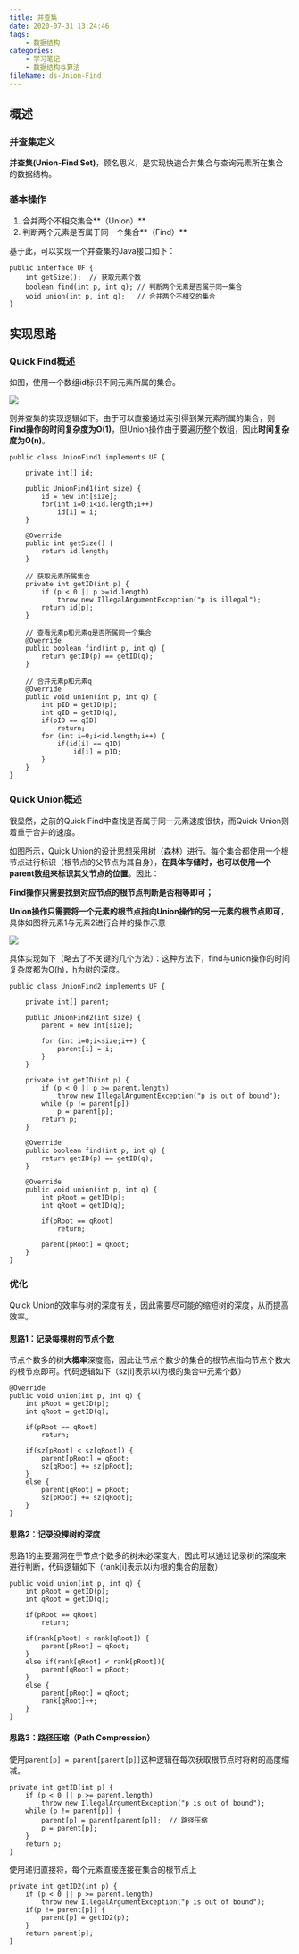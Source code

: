 ```yaml
---
title: 并查集
date: 2020-07-31 13:24:46
tags:
	- 数据结构
categories:
	- 学习笔记
	- 数据结构与算法
fileName: ds-Union-Find
---
```


## 概述

### 并查集定义

**并查集(Union-Find Set)**，顾名思义，是实现快速合并集合与查询元素所在集合的数据结构。

### 基本操作

1. 合并两个不相交集合**（Union）**
2. 判断两个元素是否属于同一个集合**（Find）**

基于此，可以实现一个并查集的Java接口如下：

```
public interface UF {
    int getSize();  // 获取元素个数
    boolean find(int p, int q); // 判断两个元素是否属于同一集合
    void union(int p, int q);   // 合并两个不相交的集合
}
```



## 实现思路

### Quick Find概述

如图，使用一个数组id标识不同元素所属的集合。

![](http://cdn.ziyedy.top/image/%E8%AE%A1%E7%AE%97%E6%9C%BA%E5%9F%BA%E7%A1%80/%E6%95%B0%E6%8D%AE%E7%BB%93%E6%9E%84/%E5%B9%B6%E6%9F%A5%E9%9B%86/quickfind.jpg)

则并查集的实现逻辑如下。由于可以直接通过索引得到某元素所属的集合，则**Find操作的时间复杂度为O(1)**，但Union操作由于要遍历整个数组，因此**时间复杂度为O(n)**。

```
public class UnionFind1 implements UF {

    private int[] id;

    public UnionFind1(int size) {
        id = new int[size];
        for(int i=0;i<id.length;i++)
            id[i] = i;
    }

    @Override
    public int getSize() {
        return id.length;
    }

    // 获取元素所属集合
    private int getID(int p) {
        if (p < 0 || p >=id.length)
            throw new IllegalArgumentException("p is illegal");
        return id[p];
    }

    // 查看元素p和元素q是否所属同一个集合
    @Override
    public boolean find(int p, int q) {
        return getID(p) == getID(q);
    }

    // 合并元素p和元素q
    @Override
    public void union(int p, int q) {
        int pID = getID(p);
        int qID = getID(q);
        if(pID == qID)
            return;
        for (int i=0;i<id.length;i++) {
            if(id[i] == qID)
                id[i] = pID;
        }
    }
}
```

### Quick Union概述

很显然，之前的Quick Find中查找是否属于同一元素速度很快，而Quick Union则着重于合并的速度。

如图所示，Quick Union的设计思想采用树（森林）进行。每个集合都使用一个根节点进行标识（根节点的父节点为其自身），**在具体存储时，也可以使用一个parent数组来标识其父节点的位置**。因此：

**Find操作只需要找到对应节点的根节点判断是否相等即可；**

**Union操作只需要将一个元素的根节点指向Union操作的另一元素的根节点即可**，具体如图将元素1与元素2进行合并的操作示意

![](http://cdn.ziyedy.top/image/%E8%AE%A1%E7%AE%97%E6%9C%BA%E5%9F%BA%E7%A1%80/%E6%95%B0%E6%8D%AE%E7%BB%93%E6%9E%84/%E5%B9%B6%E6%9F%A5%E9%9B%86/quickunion.jpg)

具体实现如下（略去了不关键的几个方法）：这种方法下，find与union操作的时间复杂度都为O(h)，h为树的深度。

```
public class UnionFind2 implements UF {

    private int[] parent;

    public UnionFind2(int size) {
        parent = new int[size];

        for (int i=0;i<size;i++) {
            parent[i] = i;
        }
    }

    private int getID(int p) {
        if (p < 0 || p >= parent.length)
            throw new IllegalArgumentException("p is out of bound");
        while (p != parent[p])
            p = parent[p];
        return p;
    }

    @Override
    public boolean find(int p, int q) {
        return getID(p) == getID(q);
    }

    @Override
    public void union(int p, int q) {
        int pRoot = getID(p);
        int qRoot = getID(q);

        if(pRoot == qRoot)
            return;

        parent[pRoot] = qRoot;
    }
}
```

### 优化

Quick Union的效率与树的深度有关，因此需要尽可能的缩短树的深度，从而提高效率。

#### 思路1：记录每棵树的节点个数

节点个数多的树**大概率**深度高，因此让节点个数少的集合的根节点指向节点个数大的根节点即可。代码逻辑如下（sz[i]表示以i为根的集合中元素个数）

```
@Override
public void union(int p, int q) {
    int pRoot = getID(p);
    int qRoot = getID(q);

    if(pRoot == qRoot)
        return;

    if(sz[pRoot] < sz[qRoot]) {
        parent[pRoot] = qRoot;
        sz[qRoot] += sz[pRoot];
    }
    else {
        parent[qRoot] = pRoot;
        sz[pRoot] += sz[qRoot];
    }
}
```

#### 思路2：记录没棵树的深度

思路1的主要漏洞在于节点个数多的树未必深度大，因此可以通过记录树的深度来进行判断，代码逻辑如下（rank[i]表示以i为根的集合的层数）

```
public void union(int p, int q) {
    int pRoot = getID(p);
    int qRoot = getID(q);

    if(pRoot == qRoot)
        return;

    if(rank[pRoot] < rank[qRoot]) {
        parent[pRoot] = qRoot;
    }
    else if(rank[qRoot] < rank[pRoot]){
        parent[qRoot] = pRoot;
    }
    else {
        parent[pRoot] = qRoot;
        rank[qRoot]++;
    }
}
```

#### 思路3：路径压缩（Path Compression）

使用`parent[p] = parent[parent[p]]`这种逻辑在每次获取根节点时将树的高度缩减。

```
private int getID(int p) {
    if (p < 0 || p >= parent.length)
        throw new IllegalArgumentException("p is out of bound");
    while (p != parent[p]) {
        parent[p] = parent[parent[p]];  // 路径压缩
        p = parent[p];
    }
    return p;
}
```

使用递归直接将，每个元素直接连接在集合的根节点上

```
private int getID2(int p) {
    if (p < 0 || p >= parent.length)
        throw new IllegalArgumentException("p is out of bound");
    if(p != parent[p]) {
        parent[p] = getID2(p);
    }
    return parent[p];
}
```
